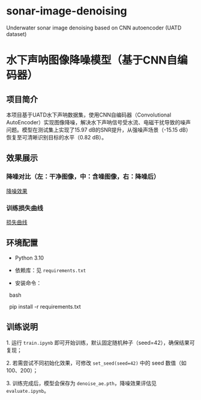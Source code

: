 # sonar-image-denoising

Underwater sonar image denoising based on CNN autoencoder (UATD dataset)

# 水下声呐图像降噪模型（基于CNN自编码器）



## 项目简介  

本项目基于UATD水下声呐数据集，使用CNN自编码器（Convolutional AutoEncoder）实现图像降噪，解决水下声呐信号受水流、电磁干扰导致的噪声问题。模型在测试集上实现了15.97 dB的SNR提升，从强噪声场景（-15.15 dB）恢复至可清晰识别目标的水平（0.82 dB）。



## 效果展示  

### 降噪对比（左：干净图像，中：含噪图像，右：降噪后）  

[降噪效果](results/denoise\_result.png)  



### 训练损失曲线  

[损失曲线](results/loss\_curve.png)  



## 环境配置  

- Python 3.10  

- 依赖库：见 `requirements.txt`  

- 安装命令：  

&nbsp; bash

&nbsp; pip install -r requirements.txt



## 训练说明

1\. 运行 `train.ipynb` 即可开始训练，默认固定随机种子（seed=42），确保结果可复现；

2\. 若需尝试不同初始化效果，可修改 `set_seed(seed=42)` 中的 seed 数值（如 100、200）；

3\. 训练完成后，模型会保存为 `denoise_ae.pth`，降噪效果评估见 `evaluate.ipynb`。


